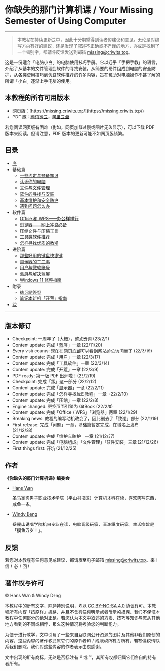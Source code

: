 # 你缺失的那门计算机课 / Your Missing Semester of Using Computer

---

> 本教程在持续更新之中，因此十分期望得到读者的建议和意见。无论是对编写方向有好的建议，还是发现了叙述不正确或不严谨的地方，亦或是找到了一个错别字，都请将反馈发送到邮箱 [missing@criwits.top](mailto:missing@criwits.top)。
> 

这是一份适合「电脑小白」的电脑使用技巧手册。它以近乎「手把手教」的语言，介绍了从基本的文件管理到软件的寻找安装，从简要的硬件组成到电脑的安全防护，从各类使用技巧到优良软件推荐的许多内容，旨在帮助对电脑操作不甚了解的所谓「小白」逐渐上手电脑的使用。

## 本教程的所有可用版本

- 网页版：[https://missing.criwits.top/](https://missing.criwits.top/)
- PDF 版：[腾讯微云](https://share.weiyun.com/CSJSKtl2)，[阿里云盘](https://www.aliyundrive.com/s/cVsLCYa4Xc6)

若您阅读网页版有困难（例如，网页加载过慢或图片无法显示），可以下载 PDF 版本来阅读。但请注意，PDF 版本的更新可能不如网页版频繁。

## 目录

- [序](missing/premble.md)
- 基础篇
  - [一些约定与预备知识](missing/first-things-first.md)
  - [认识你的电脑](missing/computer-and-its-components.md)
  - [文件与文件管理](missing/file-and-file-management.md)
  - [软件的寻找与安装](missing/software-installation.md)
  - [基本维护和安全防护](missing/basic-maintenance.md)
  - [遇到问题怎么办](missing/how-to-find-solutions.md)
- 软件篇
  - [Office 和 WPS——办公样样行](missing/office-and-wps.md)
  - [浏览器——网上冲浪必备](missing/browsers-and-how-to-choose.md)
  - [压缩文件与压缩工具](missing/archive-formats-and-tools.md)
  - [工具类软件推荐](missing/tools-software.md)
  - [怎样寻找优质的教程](missing/how-to-find-tutorials.md)
- 进阶篇
  - [那些好用的键盘快捷键](missing/shortcut-keys.md)
  - [显示器的二三事](missing/screens-and-their-secrets.md)
  - [用户与微软账号](missing/user-and-ms-account.md)
  - [蓝屏与解决蓝屏](missing/recover-from-bsod.md)
  - [Windows 11 修整指南](missing/windows-11-optimization.md)
- 附录
  - [练习题答案](missing/answers.md)
  - [笔记本新机「开荒」指南](missing/new-laptop-setup.md)
- [跋](missing/afterwords.md)

---

## 版本修订

- Checkpoint: 一周年了（大概），整点贺词 (23/2/1)
- Content update: 完成「蓝屏」一章 (22/11/20)
- Every visit counts: 现在在网页底部可以看到网站的总访问量了 (22/3/19)
- Content update: 完成「用户」一章 (22/3/17)
- Content update: 完成「工具软件」一章 (22/3/14)
- Content update: 完成「开荒」一章 (22/3/9)
- PDF ready: 第一版 PDF 出炉啦！(22/2/19)
- Checkpoint: 完成「跋」这一部分 (22/2/12)
- Content update: 完成「显示器」一章 (22/2/11)
- Content update: 完成「怎样寻找优质教程」一章（22/2/10）
- Content update: 完成「压缩」一章 (22/2/8)
- Engine changed: 更换页面引擎为 GitBook (22/2/8)
- Content update: 完成「Office / WPS」「浏览器」两章 (22/1/29)
- Breaking news: 教程的编写动机改变了，因此删去了「致谢」部分 (22/1/19)
- First release: 完成「问题」一章，基础篇暂定完成，在域名上发布 (21/12/28)
- Content update: 完成「维护与防护」一章 (21/12/27)
- Content update: 完成「电脑组成」「文件管理」「软件安装」三章 (21/12/26)
- First things first: 开坑 (21/12/25)

## 作者

**《你缺失的那门计算机课》编委会**

- [Hans Wan](https://criwits.top/)
    
    圣马家沟男子职业技术学院（平山村校区）计算机本科在读，喜欢瞎写东西，咸鱼一条。
    
- [Windy Deng](https://github.com/Wenti-D)
    
    岳麓山说唱学院机自专业在读，电脑高级玩家，音游重度玩家。生活宗旨是「摸鱼万岁！」。
    

## 反馈

若您对本教程有任何意见或建议，都请发至电子邮箱 [missing@criwits.top](mailto:missing@criwits.top)。来！信！必！回！

## 著作权与许可

© Hans Wan & Windy Deng

本教程中的所有文字，除非特别说明，均以 [CC BY-NC-SA 4.0](https://creativecommons.org/licenses/by-nc-sa/4.0/deed.zh) 协议许可。本教程所有内容「按原样」提供，并且不含有任何明示或者暗示的担保。我们不保证本教程中任何部分的绝对正确。若您认为本文中叙述的方法、技巧等知识与您从其他地方看到的不同或相悖，那么这种情况将考验您的判断能力。

为便于进行教学，文中引用了一些来自互联网公开资源的图片及其他非我们原创的内容。这些内容的著作权归属它们的原作者和 / 或版权所有方所有。若有侵权请联系我们删除。我们对这些内容的作者表示由衷感谢。

文中出现的所有商标，无论是否标注有 ® 或 ™，其所有权都归属它们各自的持有者所有。
